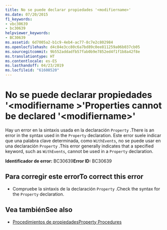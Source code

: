 ```yaml
---
title: No se puede declarar propiedades '<modifiername>'
ms.date: 07/20/2015
f1_keywords:
- vbc30639
- bc30639
helpviewer_keywords:
- BC30639
ms.assetid: 6d7005a2-b1c9-4eb4-ac77-8c7e2c802984
ms.openlocfilehash: d4c84e3cc80c6a7bd89c0ee811259a06b037cb05
ms.sourcegitcommit: 9b552addadfb57fab0b9e7852ed4f1f1b8a42f8e
ms.translationtype: HT
ms.contentlocale: es-ES
ms.lasthandoff: 04/23/2019
ms.locfileid: "61608520"
---
```

# <a name="properties-cannot-be-declared-modifiername"></a><span data-ttu-id="ca431-102">No se puede declarar propiedades '\<modifiername >'</span><span class="sxs-lookup"><span data-stu-id="ca431-102">Properties cannot be declared '\<modifiername>'</span></span>
<span data-ttu-id="ca431-103">Hay un error en la sintaxis usada en la declaración `Property` .</span><span class="sxs-lookup"><span data-stu-id="ca431-103">There is an error in the syntax used in the `Property` declaration.</span></span> <span data-ttu-id="ca431-104">Este error suele indicar que una palabra clave determinada, como `WithEvents`, no se puede usar en una declaración `Property` .</span><span class="sxs-lookup"><span data-stu-id="ca431-104">This error generally indicates that a specified keyword, such as `WithEvents`, cannot be used in a `Property` declaration.</span></span>  
  
 <span data-ttu-id="ca431-105">**Identificador de error:** BC30639</span><span class="sxs-lookup"><span data-stu-id="ca431-105">**Error ID:** BC30639</span></span>  
  
## <a name="to-correct-this-error"></a><span data-ttu-id="ca431-106">Para corregir este error</span><span class="sxs-lookup"><span data-stu-id="ca431-106">To correct this error</span></span>  
  
- <span data-ttu-id="ca431-107">Compruebe la sintaxis de la declaración `Property` .</span><span class="sxs-lookup"><span data-stu-id="ca431-107">Check the syntax for the `Property` declaration.</span></span>  
  
## <a name="see-also"></a><span data-ttu-id="ca431-108">Vea también</span><span class="sxs-lookup"><span data-stu-id="ca431-108">See also</span></span>

- [<span data-ttu-id="ca431-109">Procedimientos de propiedades</span><span class="sxs-lookup"><span data-stu-id="ca431-109">Property Procedures</span></span>](../../visual-basic/programming-guide/language-features/procedures/property-procedures.md)
